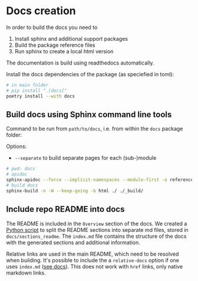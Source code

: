 # Docs creation

In order to build the docs you need to 

  1. Install sphinx and additional support packages
  2. Build the package reference files
  3. Run sphinx to create a local html version

The documentation is build using readthedocs automatically.

Install the docs dependencies of the package (as speciefied in toml):

```bash
# in main folder
# pip install ".[docs]"
poetry install --with docs
```

## Build docs using Sphinx command line tools

Command to be run from `path/to/docs`, i.e. from within the `docs` package folder: 

Options:
  - `--separate` to build separate pages for each (sub-)module

```bash	
# pwd: docs
# apidoc
sphinx-apidoc --force --implicit-namespaces --module-first -o reference ../src/vuegen
# build docs
sphinx-build -n -W --keep-going -b html ./ ./_build/
```

## Include repo README into docs

The README is included in the `Overview` section of the docs. We created a [Python script](https://github.com/Multiomics-Analytics-Group/vuegen/blob/split-readme-docs/docs/split_readme.py) to split the README sections into separate md files, stored in `docs/sections_readme`. The `index.md` file contains the structure of the docs with the generated sections and additional information.

Relative links are used in the main README, which need to be resolved when building. It's
possible to include the a `relative-docs` option if one uses `index.md` ([see docs](https://myst-parser.readthedocs.io/en/latest/faq/index.html#include-a-file-from-outside-the-docs-folder-like-readme-md)). This does not work
with `href` links, only native markdown links.

